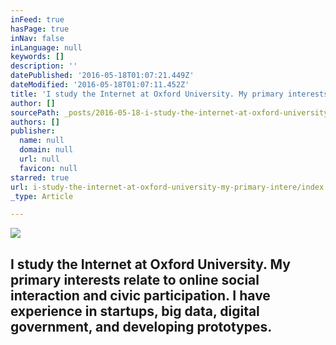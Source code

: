 ```yaml
---
inFeed: true
hasPage: true
inNav: false
inLanguage: null
keywords: []
description: ''
datePublished: '2016-05-18T01:07:21.449Z'
dateModified: '2016-05-18T01:07:11.452Z'
title: 'I study the Internet at Oxford University. My primary interests relate to online social interaction and civic participation. I have experience in startups, big data, digital government, and developing prototypes.'
author: []
sourcePath: _posts/2016-05-18-i-study-the-internet-at-oxford-university-my-primary-intere.md
authors: []
publisher:
  name: null
  domain: null
  url: null
  favicon: null
starred: true
url: i-study-the-internet-at-oxford-university-my-primary-intere/index.html
_type: Article

---
```

![](https://the-grid-user-content.s3-us-west-2.amazonaws.com/ce4ce887-79f6-4f9f-9666-993bd1b52eb0.jpg)

## I study the Internet at Oxford University. My primary interests relate to online social interaction and civic participation. I have experience in startups, big data, digital government, and developing prototypes.